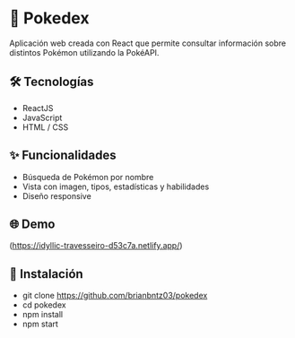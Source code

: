 # 🧢 Pokedex 

Aplicación web creada con React que permite consultar información sobre distintos Pokémon utilizando la PokéAPI.

## 🛠️ Tecnologías
- ReactJS
- JavaScript
- HTML / CSS

## ✨ Funcionalidades
- Búsqueda de Pokémon por nombre
- Vista con imagen, tipos, estadísticas y habilidades
- Diseño responsive

## 🌐 Demo
(https://idyllic-travesseiro-d53c7a.netlify.app/)

## 📂 Instalación
- git clone https://github.com/brianbntz03/pokedex 
- cd pokedex
- npm install
- npm start
